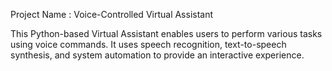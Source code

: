 Project Name : Voice-Controlled Virtual Assistant

This Python-based Virtual Assistant enables users to perform various tasks using voice commands. It uses speech recognition, text-to-speech synthesis, and system automation to provide an interactive experience.
